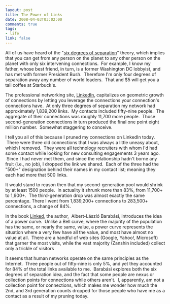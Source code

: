 ```yaml
--- 
layout: post
title: The Power of Links
date: 2008-04-03T03:02:00
comments: true
tags:
- life
link: false
---
```

All of us have heard of the "<a title="Six degrees of separation" href="http://en.wikipedia.org/wiki/Six_degrees_of_separation">six degrees of separation</a>" theory, which implies that you can get from any person on the planet to any other person on the planet with only six intervening connections.  For example, I know my father, whose best friend, in turn, is a former Washington DC lobbyist, and has met with former President Bush.  Therefore I'm only four degrees of separation away any number of world leaders.  That and $5 will get you a tall coffee at Starbuck's.

The professional networking site, <a title="LinkedIn" href="http://linkedin.com">LinkedIn</a>, capitalizes on geometric growth of connections by letting you leverage the connections your connection's connections have.  At only three degrees of separation my network had approximately 1,839,200 links.  My contacts included fifty-nine people.  The aggregate of their connections was roughly 11,700 more people.  Those second-generation connections in turn produced the final one point eight million number.  Somewhat staggering to conceive.

I tell you all of this because I pruned my connections on LinkedIn today.  There were three old connections that I was always a little uneasy about, which I removed.  They were all technology recruiters with whom I'd had some contact while looking for new consulting engagements 3 years ago.  Since I had never met them, and since the relationship hadn't borne any fruit (i.e., no job), I dropped the link we shared.  Each of the three had the "500+" designation behind their names in my contact list; meaning they each had more that 500 links.  

It would stand to reason then that my second-generation pool would shrink by at least 1500 people.  In actuality it shrunk more than 83%, from 11,700+ to 1,900+.  The third-generation drop was almost exactly the same percentage. There I went from 1,839,200+ connections to 283,500+ connections, a change of 84%.

In the book <a title="Linked: How Everything Is Connected to Everything Else, And What It Means" href="http://www.amazon.com/Linked-Everything-Connected-Else-Means/dp/0452284392/ref=pd_bbs_sr_1?ie=UTF8&amp;s=books&amp;qid=1207248243&amp;sr=8-1">Linked</a>, the author,  Albert-László Barabási, introduces the idea of a power curve.  Unlike a Bell curve, where the majority of the population has the same, or nearly the same, value, a power curve represents the situation where a very few have all the value, and most have almost no value at all.  There are a handful of web sites (Google, Yahoo!, Microsoft) that garner the most visits, while the vast majority (Zanshin included) collect only a trickle of visitors

It seems that human networks operate on the same principles as the Internet.  Three people out of fifty-nine is only 5%, and yet they accounted for 84% of the total links available to me.  Barabási explores both the six degrees of separation idea, and the fact that some people are nexus or collection points for connections while others aren't.  I, apparently, am not a collection point for connections, which makes me wonder how much the 2nd, and 3rd generation counts dropped for those people who have me as a contact as a result of my pruning today.
